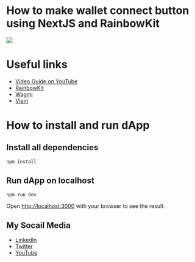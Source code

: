 # How to make wallet connect button using NextJS and RainbowKit

![](https://miro.medium.com/v2/resize:fit:720/format:webp/1*oiKiN2tr2HXXCuio8Zx6Mw.png)

# Useful links

- [Video Guide on YouTube](https://youtu.be/DeESYzQ5L3M)
- [RainbowKit](https://www.rainbowkit.com/)
- [Wagmi](https://wagmi.sh/)
- [Viem](https://viem.sh/)

# How to install and run dApp

## Install all dependencies

```bash
npm install
```

## Run dApp on localhost

```bash
npm run dev
```

Open [http://localhost:3000](http://localhost:3000) with your browser to see the result.

## My Socail Media

- [LinkedIn](https://www.linkedin.com/in/vladyslavpereder/)
- [Twitter](https://twitter.com/fuga_eth)
- [YouTube](https://www.youtube.com/channel/UCqyhP6cqs_4tJv6UizXBBYg)
